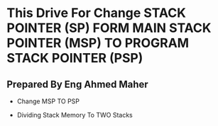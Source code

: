# This Drive For Change STACK POINTER (SP) FORM MAIN STACK POINTER (MSP) TO PROGRAM STACK POINTER (PSP)
## Prepared By Eng Ahmed Maher 
- Change MSP TO PSP
* Dividing Stack Memory To TWO Stacks
